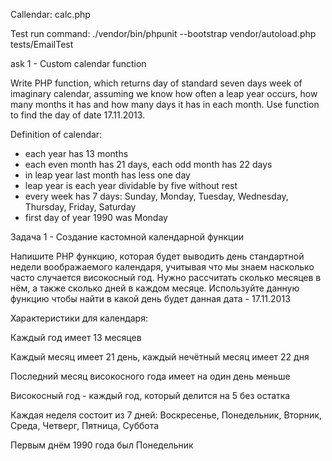 Callendar: calc.php

Test run command: ./vendor/bin/phpunit --bootstrap vendor/autoload.php tests/EmailTest

ask 1 - Custom calendar function

Write PHP function, which returns day of standard seven days week of imaginary calendar, assuming we know how often a leap year occurs, how many months it has and how many days it has in each month. Use function to find the day of date 17.11.2013.

Definition of calendar:

- each year has 13 months
- each even month has 21 days, each odd month has 22 days
- in leap year last month has less one day
- leap year is each year dividable by five without rest
- every week has 7 days: Sunday, Monday, Tuesday, Wednesday, Thursday, Friday, Saturday
- first day of year 1990 was Monday  


Задача 1 - Создание кастомной календарной функции

Напишите PHP функцию, которая будет выводить день стандартной недели воображаемого календаря, учитывая что мы знаем насколько часто случается високосный год. Нужно рассчитать сколько месяцев в нём, а также сколько дней в каждом месяце. Используйте данную функцию чтобы найти в какой день будет данная дата - 17.11.2013

Характеристики для календаря:

Каждый год имеет 13 месяцев

Каждый месяц имеет 21 день, каждый нечётный месяц имеет 22 дня

Последний месяц високосного года имеет на один день меньше

Високосный год - каждый год, который делится на 5 без остатка

Каждая неделя состоит из 7 дней: Воскресенье, Понедельник, Вторник, Среда, Четверг, Пятница, Суббота

Первым днём 1990 года был Понедельник
